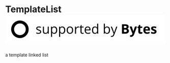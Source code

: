# TemplateList ![powered by Bytes](https://github.com/bytes/art/blob/master/Badge.svg)
a template linked list


